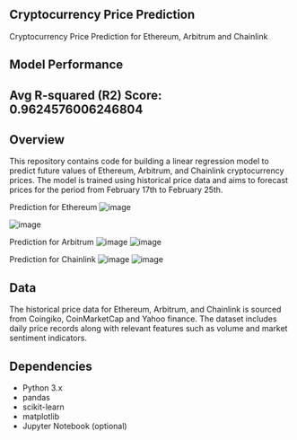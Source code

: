 ## Cryptocurrency Price Prediction
 Cryptocurrency Price Prediction for Ethereum, Arbitrum and Chainlink

## Model Performance
## Avg R-squared (R2) Score: 0.9624576006246804

 ## Overview
This repository contains code for building a linear regression model to predict future values of Ethereum, Arbitrum, and Chainlink cryptocurrency prices. The model is trained using historical price data and aims to forecast prices for the period from February 17th to February 25th.

Prediction for Ethereum
![image](https://github.com/Samarthkr2003/Predictions_Samarth/assets/89212505/114cc408-8368-4f59-af3a-1d65c88365b6)

![image](https://github.com/Samarthkr2003/Predictions_Samarth/assets/89212505/0404d415-5ed6-4fb5-be29-ccf3ec56221e)


Prediction for Arbitrum
![image](https://github.com/Samarthkr2003/Predictions_Samarth/assets/89212505/159b20c4-b521-414c-8ca2-3fb5dcdc2342)
![image](https://github.com/Samarthkr2003/Predictions_Samarth/assets/89212505/ccc03fac-92ff-4072-acca-53144353dbc1)


Prediction for Chainlink
![image](https://github.com/Samarthkr2003/Predictions_Samarth/assets/89212505/8937403a-cc09-41cc-86b9-508c4b9f7250)
![image](https://github.com/Samarthkr2003/Predictions_Samarth/assets/89212505/98e2a31a-20f7-420e-b9ed-4319cc1c777f)



## Data
The historical price data for Ethereum, Arbitrum, and Chainlink is sourced from Coingiko, CoinMarketCap and Yahoo finance. The dataset includes daily price records along with relevant features such as volume and market sentiment indicators.

## Dependencies
- Python 3.x
- pandas
- scikit-learn
- matplotlib
- Jupyter Notebook (optional)


